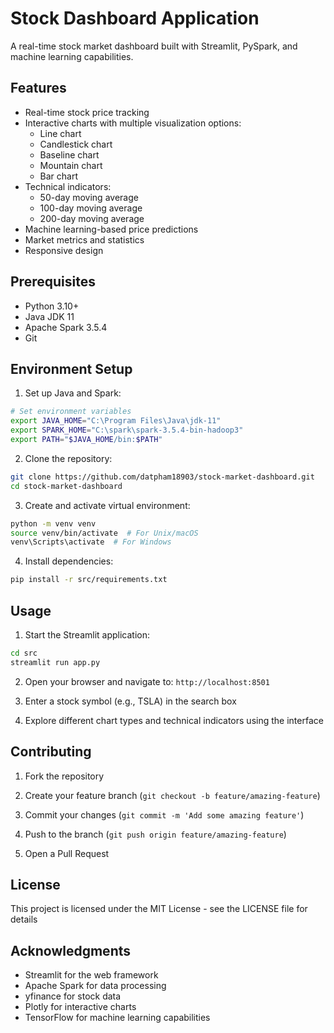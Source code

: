 # Stock Dashboard Application

A real-time stock market dashboard built with Streamlit, PySpark, and machine learning capabilities.

## Features

- Real-time stock price tracking
- Interactive charts with multiple visualization options:
  - Line chart
  - Candlestick chart
  - Baseline chart
  - Mountain chart
  - Bar chart
- Technical indicators:
  - 50-day moving average
  - 100-day moving average
  - 200-day moving average
- Machine learning-based price predictions
- Market metrics and statistics
- Responsive design

## Prerequisites

- Python 3.10+
- Java JDK 11
- Apache Spark 3.5.4
- Git

## Environment Setup

1. Set up Java and Spark:
```bash
# Set environment variables
export JAVA_HOME="C:\Program Files\Java\jdk-11"
export SPARK_HOME="C:\spark\spark-3.5.4-bin-hadoop3"
export PATH="$JAVA_HOME/bin:$PATH"
```

2. Clone the repository:
```bash
git clone https://github.com/datpham18903/stock-market-dashboard.git
cd stock-market-dashboard
```

3. Create and activate virtual environment:
```bash
python -m venv venv
source venv/bin/activate  # For Unix/macOS
venv\Scripts\activate  # For Windows
```

4. Install dependencies:
```bash
pip install -r src/requirements.txt
```

## Usage

1. Start the Streamlit application:
```bash
cd src
streamlit run app.py
```

2. Open your browser and navigate to: ```http://localhost:8501```

3. Enter a stock symbol (e.g., TSLA) in the search box

4. Explore different chart types and technical indicators using the interface

## Contributing

1. Fork the repository

2. Create your feature branch (```git checkout -b feature/amazing-feature```)

3. Commit your changes (```git commit -m 'Add some amazing feature'```)

4. Push to the branch (```git push origin feature/amazing-feature```)

5. Open a Pull Request

## License

This project is licensed under the MIT License - see the LICENSE file for details

## Acknowledgments

- Streamlit for the web framework
- Apache Spark for data processing
- yfinance for stock data
- Plotly for interactive charts
- TensorFlow for machine learning capabilities
